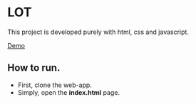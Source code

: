 # LOT

This project is developed purely with html, css and javascript.

[Demo](https://task-force-challenge-lot.netlify.app)

## How to run.

- First, clone the web-app.
- Simply, open the **index.html** page.
